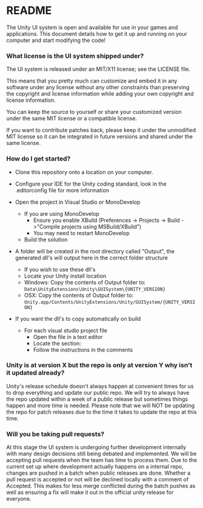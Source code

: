 # README #

The Unity UI system is open and available for use in your games and applications. This document details how to get it up and running on your computer and start modifying the code!

### What license is the UI system shipped under? ###
The UI system is released under an MIT/X11 license; see the LICENSE file.

This means that you pretty much can customize and embed it in any software under any license without any other constraints than preserving the copyright and license information while adding your own copyright and license information.

You can keep the source to yourself or share your customized version under the same MIT license or a compatible license.

If you want to contribute patches back, please keep it under the unmodified MIT license so it can be integrated in future versions and shared under the same license.

### How do I get started? ###
* Clone this repository onto a location on your computer.
* Configure your IDE for the Unity coding standard, look in the .editorconfig file for more information
* Open the project in Visual Studio or MonoDevelop
    * If you are using MonoDevelop
        * Ensure you enable XBuild (Preferences -> Projects -> Build ->"Compile projects using MSBuild/XBuild")
        * You may need to restart MonoDevelop
    * Build the solution

* A folder will be created in the root directory called "Output", the generated dll's will output here in the correct folder structure
    * If you wish to use these dll's
    * Locate your Unity install location
    * Windows: Copy the contents of Output folder to: `Data\UnityExtensions\Unity\GUISystem\{UNITY_VERSION}`
    * OSX: Copy the contents of Output folder to: `Unity.app/Contents/UnityExtensions/Unity/GUISystem/{UNITY_VERSION}`

* If you want the dll's to copy automatically on build
    * For each visual studio project file
        * Open the file in a text editor
        * Locate the section: <Target Name="AfterBuild">
        * Follow the instructions in the comments

### Unity is at version X but the repo is only at version Y why isn't it updated already? ###

Unity's release schedule doesn't always happen at convenient times for us to drop everything and update our public repo. We will try to always have the repo updated within a week of a public release but sometimes things happen and more time is needed. Please note that we will NOT be updating the repo for patch releases due to the time it takes to update the repo at this time.

### Will you be taking pull requests? ###
At this stage the UI system is undergoing further development internally with many design decisions still being debated and implemented. We will be accepting pull requests when the team has time to process them. Due to the current set up where development actually happens on a internal repo, changes are pushed in a batch when public releases are done. Whether a pull request is accepted or not will be declined locally with a comment of Accepted. This makes for less merge conflicted during the batch pushes as well as ensuring a fix will make it out in the official unity release for everyone.
